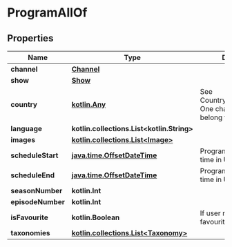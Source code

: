 
# ProgramAllOf

## Properties
Name | Type | Description | Notes
------------ | ------------- | ------------- | -------------
**channel** | [**Channel**](Channel.md) |  |  [optional]
**show** | [**Show**](Show.md) |  |  [optional]
**country** | [**kotlin.Any**](.md) | See Country.isoCountryCode. One channel can only belong to one country |  [optional]
**language** | **kotlin.collections.List&lt;kotlin.String&gt;** |  |  [optional]
**images** | [**kotlin.collections.List&lt;Image&gt;**](Image.md) |  |  [optional]
**scheduleStart** | [**java.time.OffsetDateTime**](java.time.OffsetDateTime.md) | Program start date and time in UTC |  [optional]
**scheduleEnd** | [**java.time.OffsetDateTime**](java.time.OffsetDateTime.md) | Program end date and time in UTC |  [optional]
**seasonNumber** | **kotlin.Int** |  |  [optional]
**episodeNumber** | **kotlin.Int** |  |  [optional]
**isFavourite** | **kotlin.Boolean** | If user marked this as a favourite |  [optional]
**taxonomies** | [**kotlin.collections.List&lt;Taxonomy&gt;**](Taxonomy.md) |  |  [optional]




